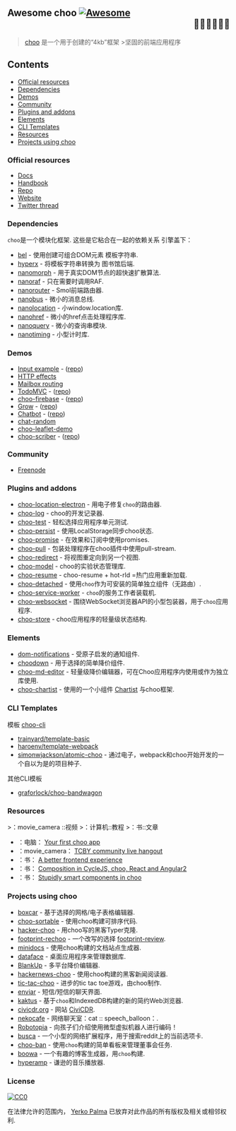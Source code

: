 ## Awesome choo [![Awesome](https://cdn.rawgit.com/sindresorhus/awesome/d7305f38d29fed78fa85652e3a63e154dd8e8829/media/badge.svg)](https://github.com/sindresorhus/awesome) <div align="right">:steam_locomotive::train::train::train::train::train:</div>

> [choo](https://choo.io/) 是一个用于创建的“4kb”框架
&gt;坚固的前端应用程序

## Contents

- [Official resources](#official-resources)
- [Dependencies](#dependencies)
- [Demos](#demos)
- [Community](#community)
- [Plugins and addons](#plugins-and-addons)
- [Elements](#elements)
- [CLI Templates](#cli-templates)
- [Resources](#resources)
- [Projects using choo](#projects-using-choo)

### Official resources

- [Docs](https://github.com/yoshuawuyts/choo/blob/master/README.md)
- [Handbook](https://github.com/yoshuawuyts/choo-handbook)
- [Repo](https://github.com/yoshuawuyts/choo)
- [Website](https://choo.io/)
- [Twitter thread](https://twitter.com/yoshuawuyts/status/730087077803528193)

### Dependencies
 `choo`是一个模块化框架.  这些是它粘合在一起的依赖关系
引擎盖下：

- [bel](https://github.com/shama/bel) - 使用创建可组合DOM元素
  模板字符串.
- [hyperx](https://github.com/substack/hyperx) - 将模板字符串转换为
  图书馆后端.
- [nanomorph](https://github.com/choojs/nanomorph) - 用于真实DOM节点的超快速扩散算法.
- [nanoraf](https://github.com/yoshuawuyts/nanoraf) - 只在需要时调用RAF.
- [nanorouter](https://github.com/choojs/nanorouter) -  Smol前端路由器.
- [nanobus](https://github.com/choojs/nanobus) - 微小的消息总线.
- [nanolocation](https://github.com/choojs/nanolocation) - 小window.location库.
- [nanohref](https://github.com/choojs/nanohref) - 微小的href点击处理程序库.
- [nanoquery](https://github.com/choojs/nanoquery) - 微小的查询串模块.
- [nanotiming](https://github.com/choojs/nanotiming) - 小型计时库.

### Demos

- [Input example](http://requirebin.com/?gist=e589473373b3100a6ace29f7bbee3186) - ([repo](https://github.com/yoshuawuyts/choo/tree/master/examples/title))
- [HTTP effects](https://hyperdev.com/#!/project/fork-fang)
- [Mailbox routing](https://github.com/yoshuawuyts/choo/tree/master/examples/mailbox)
- [TodoMVC](http://shuheikagawa.com/todomvc-choo) - ([repo](https://github.com/shuhei/todomvc-choo))
- [choo-firebase](https://choo-firebase-2ec21.firebaseapp.com) - ([repo](https://github.com/mw222rs/choo-firebase))
- [Grow](https://grow.static.land) - ([repo](https://github.com/sethvincent/grow))
- [Chatbot](http://chootbot.herokuapp.com) - ([repo](https://github.com/plaey/chatbot))
- [chat-random](https://github.com/akiva/chat-random)
- [choo-leaflet-demo](https://github.com/timwis/choo-leaflet-demo)
- [choo-scriber](https://zhouhansen.github.io/choo-scriber) - ([repo](https://github.com/ZhouHansen/choo-scriber))

### Community

- [Freenode](https://webchat.freenode.net/?channels=choo)

### Plugins and addons

- [choo-location-electron](https://github.com/bcomnes/choo-location-electron) - 用电子修复`choo`的路由器.
- [choo-log](https://github.com/yoshuawuyts/choo-log) -  choo的开发记录器.
- [choo-test](https://github.com/mantoni/choo-test) - 轻松选择应用程序单元测试.
- [choo-persist](https://github.com/yoshuawuyts/choo-persist/) - 使用LocalStorage同步choo状态.
- [choo-promise](https://github.com/rahatarmanahmed/choo-promise) - 在效果和订阅中使用promises.
- [choo-pull](https://github.com/yoshuawuyts/choo-pull) - 包装处理程序在choo插件中使用pull-stream.
- [choo-redirect](https://github.com/yoshuawuyts/choo-redirect) - 将视图重定向到另一个视图.
- [choo-model](https://github.com/yoshuawuyts/choo-model) -  choo的实验状态管理库.
- [choo-resume](https://github.com/bengourley/choo-resume) -  choo-resume + hot-rld =热门应用重新加载.
- [choo-detached](https://github.com/graforlock/choo-detached) - 使用`choo`作为可安装的简单独立组件（无路由）.
- [choo-service-worker](https://github.com/choojs/choo-service-worker) - `choo`的服务工作者装​​载机.
- [choo-websocket](https://github.com/YerkoPalma/choo-websocket) - 围绕WebSocket浏览器API的小型包装器，用于`choo`应用程序.
- [choo-store](https://github.com/ungoldman/choo-store) -  choo应用程序的轻量级状态结构.

### Elements

- [dom-notifications](https://github.com/finnp/dom-notifications) - 受原子启发的通知组件.
- [choodown](https://github.com/trainyard/choodown) - 用于选择的简单降价组件.
- [choo-md-editor](https://github.com/dbtek/choo-md-editor) - 轻量级降价编辑器，可在Choo应用程序内使用或作为独立库使用.
- [choo-chartist](https://github.com/rexmortus/choo-chartist) - 使用的一个小组件 [Chartist](https://gionkunz.github.io/chartist-js/) 与choo框架.

### CLI Templates

模板 [choo-cli](https://github.com/trainyard/choo-cli)

- [trainyard/template-basic](https://github.com/trainyard/template-basic)
- [haroenv/template-webpack](https://github.com/haroenv/template-webpack)
- [simonwjackson/atomic-choo](https://github.com/simonwjackson/atomic-choo) - 通过电子，webpack和choo开始开发的一个自以为是的项目种子.

其他CLI模板
- [graforlock/choo-bandwagon](https://github.com/graforlock/choo-bandwagon)

### Resources
&gt;：movie_camera ::视频
&gt;：计算机::教程
&gt;：书::文章

- ：电脑： [Your first choo app](https://yoshuawuyts.gitbooks.io/choo/content/02_your_first_app.html)
- ：movie_camera： [TCBY community live hangout](https://www.youtube.com/watch?v=a97Mw2z1SAI)
- ：书： [A better frontend experience](https://medium.com/@yoshuawuyts/a-better-frontend-experience-7b0498c85658)
- ：书： [Composition in CycleJS, choo, React and Angular2](http://blog.krawaller.se/posts/composition-in-cyclejs-choo-react-and-angular2)
- ：书： [Stupidly smart components in choo](http://blog.krawaller.se/posts/stupidly-smart-components-in-choo)

### Projects using choo

- [boxcar](https://github.com/toddself/boxcar) - 基于选择的网格/电子表格编辑器.
- [choo-sortable](https://github.com/willkessler/choo-sortable) - 使用choo构建可排序代码.
- [hacker-choo](https://github.com/mw222rs/hacker-choo) - 用choo写的黑客Typer克隆.
- [footprint-rechoo](https://github.com/npeihl/footprint-rechoo) - 一个改写的选择 [footprint-review](http://github.com/sjcgis/footprint-review).
- [minidocs](https://github.com/freeman-lab/minidocs) - 使用choo构建的文档站点生成器.
- [dataface](https://github.com/timwis/dataface) - 桌面应用程序来管理数据库.
- [BlankUp](https://github.com/HoverBaum/BlankUp-Electron) - 多平台降价编辑器.
- [hackernews-choo](https://github.com/kvnneff/hackernews-choo) - 使用choo构建的黑客新闻阅读器.
- [tic-tac-choo](https://github.com/YerkoPalma/tic-tac-toe) - 进步的tic tac toe游戏，由choo制作.
- [enviar](https://github.com/timwis/enviar) - 短信/短信的聊天界面.
- [kaktus](https://github.com/kaktus/kaktus) - 基于`choo`和IndexedDB构建的新的简约Web浏览器.
- [civicdr.org](https://github.com/CiviCDR/civicdr.org) - 网站 [CiviCDR](https://civicdr.org/).
- [nekocafe](https://github.com/notenoughneon/nekocafe) - 网络聊天室：cat :: speech_balloon：.
- [Robotopia](https://github.com/robotopia-x/robotopia) - 向孩子们介绍使用微型虚拟机器人进行编码！
- [busca](https://github.com/afk-mcz/busca) - 一个小型的网络扩展程序，用于搜索reddit上的当前选项卡.
- [choo-ban](https://github.com/luizbaldi/choo-ban) - 使用`choo`构建的简单看板来管理董事会任务.
- [boowa](https://github.com/boowajs/boowa) - 一个有趣的博客生成器，用`choo`构建.
- [hyperamp](https://github.com/hypermodules/hyperamp) - 谦逊的音乐播放器.

### License

[![CC0](http://mirrors.creativecommons.org/presskit/buttons/88x31/svg/cc-zero.svg)](https://creativecommons.org/publicdomain/zero/1.0/)

在法律允许的范围内， [Yerko Palma](https://github.com/YerkoPalma) 已放弃对此作品的所有版权及相关或相邻权利.
